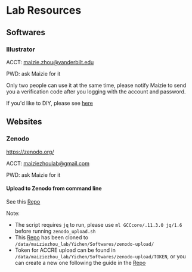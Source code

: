 # Lab Resources

## Softwares
### Illustrator
ACCT: maizie.zhou@vanderbilt.edu

PWD: ask Maizie for it

Only two people can use it at the same time, please notify Maizie to send you a verification code after you logging with the account and password. 

If you'd like to DIY, please see [here](https://www.reddit.com/r/GenP/)

## Websites
### Zenodo
https://zenodo.org/

ACCT: maiziezhoulab@gmail.com

PWD: ask Maizie for it

#### Upload to Zenodo from command line
See this [Repo](https://github.com/jhpoelen/zenodo-upload)

Note: 
- The script requires `jq` to run, please use `ml GCCcore/.11.3.0 jq/1.6` before running `zenodo_upload.sh`
- This [Repo](https://github.com/jhpoelen/zenodo-upload) has been cloned to `/data/maiziezhou_lab/Yichen/Softwares/zenodo-upload/`
- Token for ACCRE upload can be found in `/data/maiziezhou_lab/Yichen/Softwares/zenodo-upload/TOKEN`, or you can create a new one following the guide in the [Repo](https://github.com/jhpoelen/zenodo-upload)

